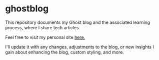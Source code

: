 # ghostblog
This repository documents my Ghost blog and the associated learning process, where I share tech articles. 

Feel free to visit my personal site [here.](https://wylee.ghost.io/) 

I'll update it with any changes, adjustments to the blog, or new insights I gain about enhancing the blog, custom styling, and more.
